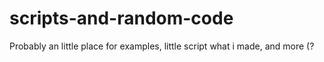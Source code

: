 # scripts-and-random-code
Probably an little place for examples, little script what i made, and more (?
